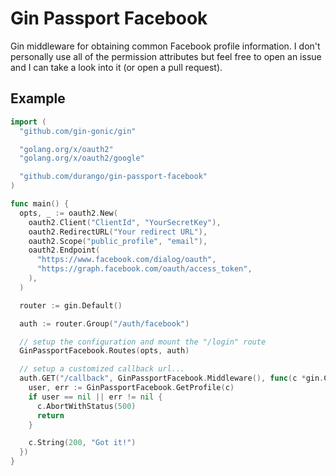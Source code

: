 # Gin Passport Facebook

Gin middleware for obtaining common Facebook profile information. I don't personally use all of the permission attributes but feel free to open an issue and I can take a look into it (or open a pull request).

## Example

```go
import (
  "github.com/gin-gonic/gin"

  "golang.org/x/oauth2"
  "golang.org/x/oauth2/google"

  "github.com/durango/gin-passport-facebook"
)

func main() {
  opts, _ := oauth2.New(
    oauth2.Client("ClientId", "YourSecretKey"),
    oauth2.RedirectURL("Your redirect URL"),
    oauth2.Scope("public_profile", "email"),
    oauth2.Endpoint(
      "https://www.facebook.com/dialog/oauth",
      "https://graph.facebook.com/oauth/access_token",
    ),
  )

  router := gin.Default()

  auth := router.Group("/auth/facebook")

  // setup the configuration and mount the "/login" route
  GinPassportFacebook.Routes(opts, auth)

  // setup a customized callback url...
  auth.GET("/callback", GinPassportFacebook.Middleware(), func(c *gin.Context) {
    user, err := GinPassportFacebook.GetProfile(c)
    if user == nil || err != nil {
      c.AbortWithStatus(500)
      return
    }

    c.String(200, "Got it!")
  })
}
```

